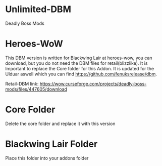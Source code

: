 # Unlimited-DBM
Deadly Boss Mods

# Heroes-WoW
This DBM version is written for Blackwing Lair at heroes-wow, you can download, but you do not need the DBM files for retail(blizzlike). It is Important to replace the Core folder for this Addon. It is updated for the Ulduar aswell which you can find https://github.com/fenuksrelease/dbm.

Retail-DBM link: https://wow.curseforge.com/projects/deadly-boss-mods/files/447605/download

# Core Folder

Delete the core folder and replace it with this version

# Blackwing Lair Folder

Place this folder into your addons folder
